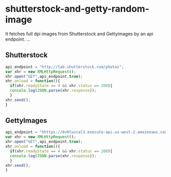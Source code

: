 # shutterstock-and-getty-random-image
It fetches full dpi images from Shutterstock and Gettyimages by an api endpoint.
...
## Shutterstock 
```javascript
api_endpoint = "http://tab.shutterstock.com/photos";
var xhr = new XMLHttpRequest();
xhr.open("GET",api_endpoint,true);
xhr.onload = function(){
  if(xhr.readyState == 4 && xhr.status == 200){
  console.log(JSON.parse(xhr.response));
  }
xhr.send();
}
```
## GettyImages
```javascript
api_endpoint = "hhttps://6v0luvcal3.execute-api.us-west-2.amazonaws.com/prod/backgroundimagecached";
var xhr = new XMLHttpRequest();
xhr.open("GET",api_endpoint,true);
xhr.onload = function(){
  if(xhr.readyState == 4 && xhr.status == 200){
  console.log(JSON.parse(xhr.response));
  }
xhr.send();
}
```
